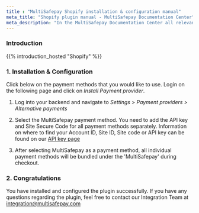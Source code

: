 ```yaml
---
title : "MultiSafepay Shopify installation & configuration manual"
meta_title: "Shopify plugin manual - MultiSafepay Documentation Center"
meta_description: "In the MultiSafepay Documentation Center all relevant information regarding our Plugins and API. As well as Support pages for Payment Method, Tools and General Questions. You can also find the contact details of our Support Team and Integration Team."
---
```


### Introduction

{{% introduction_hosted "Shopify" %}}

### 1. Installation & Configuration
Click below on the payment methods that you would like to use. Login on the following page and click on _Install Payment provider_.
  
1. Log into your backend and navigate to _Settings > Payment providers > Alternative payments_

2. Select the MultiSafepay payment method. You need to add the API key and Site Secure Code for all payment methods separately. Information on where to find your Account ID, Site ID, Site code or API key can be found on our [API key page](/tools/multisafepay-control/get-your-api-key/)

3. After selecting MultiSafepay as a payment method, all individual payment methods will be bundled under the 'MultiSafepay' during checkout.

### 2. Congratulations
You have installed and configured the plugin successfully. If you have any questions regarding the plugin, feel free to contact our Integration Team at <integration@multisafepay.com>
